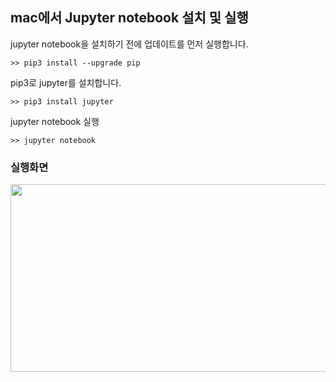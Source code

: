 ## mac에서 Jupyter notebook 설치 및 실행


jupyter notebook을 설치하기 전에 업데이트를 먼저 실행합니다.
```
>> pip3 install --upgrade pip
```

pip3로 jupyter를 설치합니다.
```
>> pip3 install jupyter
```

jupyter notebook 실행
```
>> jupyter notebook
```

### 실행화면
<img src="https://user-images.githubusercontent.com/56482682/149945546-450609f6-ba87-4397-aaa2-df7bf26c16ce.png" width="700" height="300" />
